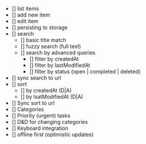 - [] list items
- [] add new item
- [] edit item
- [] persisting to storage
- [] search
  - [] basic title match
  - [] fuzzy search (full text)
  - [] search by advanced queries
    - [] filter by createdAt
    - [] filter by lastModifiedAt
    - [] filter by status (open | completed | deleted)
- [] sync search to url
- [] sort
  - [] by createdAt (D|A)
  - [] by lsatModifiedAt (D|A)
- [] Sync sort to url
- [] Categories
- [] Priority (urgent) tasks
- [] D&D for changing categories
- [] Keyboard integration
- [] offline first (optimistic updates)
